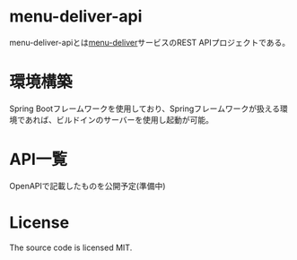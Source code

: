 # menu-deliver-api

menu-deliver-apiとは[menu-deliver](https://www.menu-deliver.com/about)サービスのREST APIプロジェクトである。

# 環境構築

Spring Bootフレームワークを使用しており、Springフレームワークが扱える環境であれば、ビルドインのサーバーを使用し起動が可能。

# API一覧

OpenAPIで記載したものを公開予定(準備中)

# License
The source code is licensed MIT. 
